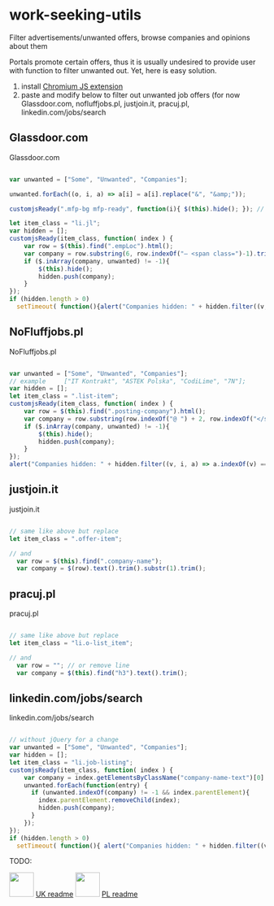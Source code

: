 # work-seeking-utils
Filter advertisements/unwanted offers, browse companies and opinions about them


Portals promote certain offers, thus it is usually undesired to provide user with function to filter unwanted out. Yet, here is easy solution.

1. install [Chromium JS extension](https://chrome.google.com/webstore/detail/custom-javascript-for-web/ddbjnfjiigjmcpcpkmhogomapikjbjdk)
2. paste and modify below to filter out unwanted job offers (for now Glassdoor.com, nofluffjobs.pl, justjoin.it, pracuj.pl, linkedin.com/jobs/search


## Glassdoor.com

Glassdoor.com

```javascript

var unwanted = ["Some", "Unwanted", "Companies"];

unwanted.forEach((o, i, a) => a[i] = a[i].replace("&", "&amp;"));

customjsReady(".mfp-bg mfp-ready", function(i){ $(this).hide(); }); // hide annoying popup

let item_class = "li.jl";
var hidden = [];
customjsReady(item_class, function( index ) {
    var row = $(this).find(".empLoc").html();
    var company = row.substring(6, row.indexOf("– <span class=")-1).trim();
    if ($.inArray(company, unwanted) != -1){
        $(this).hide();
        hidden.push(company);
    }
});
if (hidden.length > 0)
  setTimeout( function(){alert("Companies hidden: " + hidden.filter((v, i, a) => a.indexOf(v) === i))}, 1000 );
```

## NoFluffjobs.pl

NoFluffjobs.pl

```javascript

var unwanted = ["Some", "Unwanted", "Companies"];
// example     ["IT Kontrakt", "ASTEK Polska", "CodiLime", "7N"];
var hidden = [];
let item_class = ".list-item";
customjsReady(item_class, function( index ) {
    var row = $(this).find(".posting-company").html();
    var company = row.substring(row.indexOf("@ ") + 2, row.indexOf("</span>"));
    if ($.inArray(company, unwanted) != -1){
        $(this).hide();
        hidden.push(company);
    }
});
alert("Companies hidden: " + hidden.filter((v, i, a) => a.indexOf(v) === i));

```

## justjoin.it

justjoin.it

```javascript

// same like above but replace
let item_class = ".offer-item";

// and
  var row = $(this).find(".company-name");
  var company = $(row).text().trim().substr(1).trim();

```

## pracuj.pl

pracuj.pl

```javascript

// same like above but replace
let item_class = "li.o-list_item";

// and
  var row = ""; // or remove line
  var company = $(this).find("h3").text().trim();

```


## linkedin.com/jobs/search

linkedin.com/jobs/search

```javascript

// without jQuery for a change
var unwanted = ["Some", "Unwanted", "Companies"];
var hidden = [];
let item_class = "li.job-listing";
customjsReady(item_class, function( index ) {
    var company = index.getElementsByClassName("company-name-text")[0].innerText;
    unwanted.forEach(function(entry) {
      if (unwanted.indexOf(company) != -1 && index.parentElement){
        index.parentElement.removeChild(index);
        hidden.push(company);
      }
    });
});
if (hidden.length > 0)
  setTimeout( function(){ alert("Companies hidden: " + hidden.filter((v, i, a) => a.indexOf(v) === i))}, 1000 );

```



TODO:

<img src="https://lipis.github.io/flag-icon-css/flags/4x3/gb.svg" width="48"> [UK readme](docs/README_EN.md)
<img src="https://lipis.github.io/flag-icon-css/flags/4x3/pl.svg" width="48"> [PL readme](docs/README_PL.md)


<!---

[[ http://www.sheawong.com/wp-content/uploads/2013/08/keephatin.gif | height = 100px ]] [PL readme](docs/README_PL.md)

[//]: # ([![Read (UK)](https://lipis.github.io/flag-icon-css/flags/4x3/gb.svg)]["UK readme"](docs/README\_EN.md))
[//]: # ([![Przeczytaj (PL)](https://lipis.github.io/flag-icon-css/flags/4x3/pl.svg)](["PL readme"](docs/README_PL.md)))
-->
